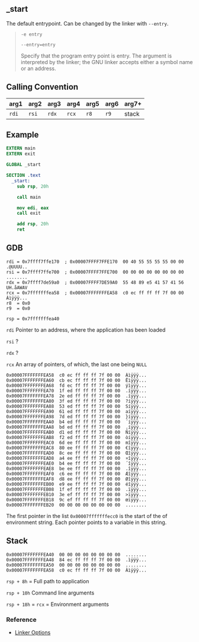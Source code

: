## _start

The default entrypoint. Can be changed by the linker with `--entry`.

> `-e entry`
>
> `--entry=entry`
>
> Specify that the program entry point is entry. The argument is interpreted by the linker; 
> the GNU linker accepts either a symbol name or an address.

## Calling Convention

arg1 | arg2 | arg3 | arg4 | arg5 | arg6 | arg7+
--- | --- | --- | --- | --- | --- | ---
`rdi` | `rsi` | `rdx` | `rcx` | `r8` | `r9` | stack

## Example

```nasm
EXTERN main
EXTERN exit

GLOBAL _start

SECTION .text
  _start:
    sub rsp, 20h

    call main

    mov edi, eax
    call exit

    add rsp, 20h
    ret
```

## GDB
```
rdi = 0x7ffff7ffe170  ; 0x00007FFFF7FFE170  00 40 55 55 55 55 00 00  .@UUUU..
rsi = 0x7ffff7ffe700  ; 0x00007FFFF7FFE700  00 00 00 00 00 00 00 00  ........
rdx = 0x7ffff7de59a0  ; 0x00007FFFF7DE59A0  55 48 89 e5 41 57 41 56  UH.åAWAV
rcx = 0x7fffffffea58  ; 0x00007FFFFFFFEA58  c0 ec ff ff ff 7f 00 00  Àìÿÿÿ...
r8  = 0x0
r9  = 0x0

rsp = 0x7fffffffea40 
```

`rdi` Pointer to an address, where the application has been loaded

`rsi` ?

`rdx` ?

`rcx` An array of pointers, of which, the last one being `NULL`

```
0x00007FFFFFFFEA58  c0 ec ff ff ff 7f 00 00  Àìÿÿÿ...
0x00007FFFFFFFEA60  cb ec ff ff ff 7f 00 00  Ëìÿÿÿ...
0x00007FFFFFFFEA68  fd ec ff ff ff 7f 00 00  ýìÿÿÿ...
0x00007FFFFFFFEA70  1f ed ff ff ff 7f 00 00  .íÿÿÿ...
0x00007FFFFFFFEA78  2e ed ff ff ff 7f 00 00  .íÿÿÿ...
0x00007FFFFFFFEA80  3f ed ff ff ff 7f 00 00  ?íÿÿÿ...
0x00007FFFFFFFEA88  53 ed ff ff ff 7f 00 00  Síÿÿÿ...
0x00007FFFFFFFEA90  61 ed ff ff ff 7f 00 00  aíÿÿÿ...
0x00007FFFFFFFEA98  7d ed ff ff ff 7f 00 00  }íÿÿÿ...
0x00007FFFFFFFEAA0  b4 ed ff ff ff 7f 00 00  ´íÿÿÿ...
0x00007FFFFFFFEAA8  bd ed ff ff ff 7f 00 00  .íÿÿÿ...
0x00007FFFFFFFEAB0  d1 ed ff ff ff 7f 00 00  Ñíÿÿÿ...
0x00007FFFFFFFEAB8  f2 ed ff ff ff 7f 00 00  òíÿÿÿ...
0x00007FFFFFFFEAC0  6d ee ff ff ff 7f 00 00  mîÿÿÿ...
0x00007FFFFFFFEAC8  80 ee ff ff ff 7f 00 00  €îÿÿÿ...
0x00007FFFFFFFEAD0  8c ee ff ff ff 7f 00 00  Œîÿÿÿ...
0x00007FFFFFFFEAD8  a4 ee ff ff ff 7f 00 00  ¤îÿÿÿ...
0x00007FFFFFFFEAE0  b4 ee ff ff ff 7f 00 00  ´îÿÿÿ...
0x00007FFFFFFFEAE8  be ee ff ff ff 7f 00 00  .îÿÿÿ...
0x00007FFFFFFFEAF0  c6 ee ff ff ff 7f 00 00  Æîÿÿÿ...
0x00007FFFFFFFEAF8  d8 ee ff ff ff 7f 00 00  Øîÿÿÿ...
0x00007FFFFFFFEB00  e9 ee ff ff ff 7f 00 00  éîÿÿÿ...
0x00007FFFFFFFEB08  1f ef ff ff ff 7f 00 00  .ïÿÿÿ...
0x00007FFFFFFFEB10  3e ef ff ff ff 7f 00 00  >ïÿÿÿ...
0x00007FFFFFFFEB18  9c ef ff ff ff 7f 00 00  œïÿÿÿ...
0x00007FFFFFFFEB20  00 00 00 00 00 00 00 00  ........
```

The first pointer in the list `0x00007fffffffecc0` is the start of the of environment string.
Each pointer points to a variable in this string.

## Stack

```
0x00007FFFFFFFEA40  00 00 00 00 00 00 00 00  ........
0x00007FFFFFFFEA48  84 ec ff ff ff 7f 00 00  .ìÿÿÿ...
0x00007FFFFFFFEA50  00 00 00 00 00 00 00 00  ........
0x00007FFFFFFFEA58  c0 ec ff ff ff 7f 00 00  Àìÿÿÿ...
```

`rsp + 8h` = Full path to application

`rsp + 10h` Command line arguments

`rsp + 18h` = `rcx` = Environment arguments

### Reference
- [Linker Options](https://gcc.gnu.org/onlinedocs/gcc/Link-Options.html)

